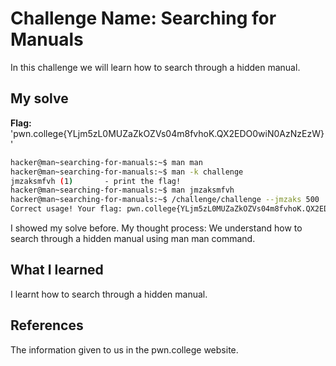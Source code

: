 # Challenge Name: Searching for Manuals 
In this challenge we will learn how to search through a hidden manual.
## My solve
**Flag:** 'pwn.college{YLjm5zL0MUZaZkOZVs04m8fvhoK.QX2EDO0wiN0AzNzEzW}'
```bash
hacker@man~searching-for-manuals:~$ man man
hacker@man~searching-for-manuals:~$ man -k challenge
jmzaksmfvh (1)       - print the flag!
hacker@man~searching-for-manuals:~$ man jmzaksmfvh
hacker@man~searching-for-manuals:~$ /challenge/challenge --jmzaks 500
Correct usage! Your flag: pwn.college{YLjm5zL0MUZaZkOZVs04m8fvhoK.QX2EDO0wiN0AzNzEzW}
```

I showed my solve before.
My thought process: We understand how to search through a hidden manual using man man command.

## What I learned
I learnt how to search through a hidden manual.
## References
The information given to us in the pwn.college website.
